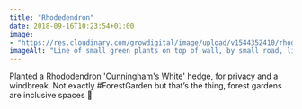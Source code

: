 ```yaml
---
title: "Rhodedendron"
date: 2018-09-16T10:23:54+01:00
image: 
- "https://res.cloudinary.com/growdigital/image/upload/v1544352410/rhodedendron-44651583312.jpg"
imageAlt: "Line of small green plants on top of wall, by small road, little white dog in the near distance"
---
```


Planted a [Rhododendron 'Cunningham's White'](https://www.rhs.org.uk/Plants/91138/Rhododendron-Cunningham-s-White/Details) hedge, for privacy and a windbreak. Not exactly #ForestGarden but that’s the thing, forest gardens are inclusive spaces 🙂
